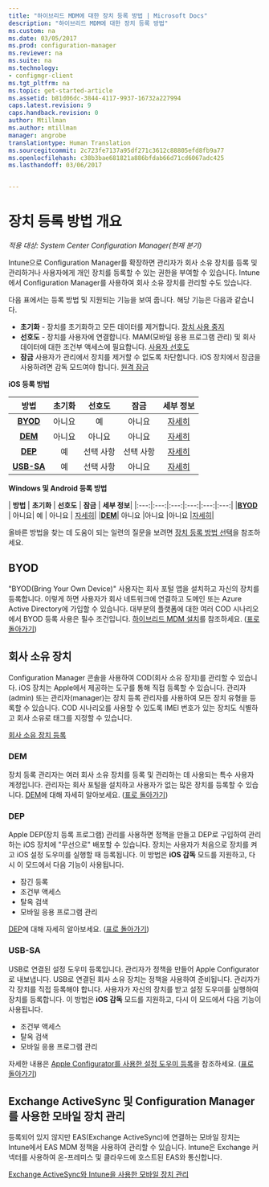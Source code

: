 ```yaml
---
title: "하이브리드 MDM에 대한 장치 등록 방법 | Microsoft Docs"
description: "하이브리드 MDM에 대한 장치 등록 방법"
ms.custom: na
ms.date: 03/05/2017
ms.prod: configuration-manager
ms.reviewer: na
ms.suite: na
ms.technology:
- configmgr-client
ms.tgt_pltfrm: na
ms.topic: get-started-article
ms.assetid: b81d06dc-3844-4117-9937-16732a227994
caps.latest.revision: 9
caps.handback.revision: 0
author: Mtillman
ms.author: mtillman
manager: angrobe
translationtype: Human Translation
ms.sourcegitcommit: 2c723fe7137a95df271c3612c88805efd8fb9a77
ms.openlocfilehash: c38b3bae681821a886bfdab66d71cd6067adc425
ms.lasthandoff: 03/06/2017


---
```

# <a name="overview-of-device-enrollment-methods"></a>장치 등록 방법 개요

*적용 대상: System Center Configuration Manager(현재 분기)*

Intune으로 Configuration Manager를 확장하면 관리자가 회사 소유 장치를 등록 및 관리하거나 사용자에게 개인 장치를 등록할 수 있는 권한을 부여할 수 있습니다. Intune에서 Configuration Manager를 사용하여 회사 소유 장치를 관리할 수도 있습니다.

다음 표에서는 등록 방법 및 지원되는 기능을 보여 줍니다. 해당 기능은 다음과 같습니다.
- **초기화** - 장치를 초기화하고 모든 데이터를 제거합니다. [장치 사용 중지](../deploy-use/wipe-lock-reset-devices.md)
- **선호도** - 장치를 사용자에 연결합니다. MAM(모바일 응용 프로그램 관리) 및 회사 데이터에 대한 조건부 액세스에 필요합니다. [사용자 선호도](../deploy-use/user-affinity-for-hybrid-managed-devices.md)
- **잠금** 사용자가 관리에서 장치를 제거할 수 없도록 차단합니다. iOS 장치에서 잠금을 사용하려면 감독 모드여야 합니다. [원격 잠금](../deploy-use/wipe-lock-reset-devices.md#remote-lock)

**iOS 등록 방법**

| **방법** |    **초기화** |    **선호도**    |    **잠금** | **세부 정보** |
|:---:|:---:|:---:|:---:|:---:|
|**[BYOD](#byod)** | 아니요|    예 |    아니요 | [자세히](../deploy-use/enable-platform-enrollment.md)|
|**[DEM](#dem)**|    아니요 |아니요 |아니요    | [자세히](../deploy-use/enroll-devices-with-device-enrollment-manager.md)|
|**[DEP](#dep)**|    예 |    선택 사항 |    선택 사항|[자세히](../deploy-use/ios-device-enrollment-program-for-hybrid.md)|
|**[USB-SA](#usb-sa)**|    예 |    선택 사항 |    아니요| [자세히](../deploy-use/ios-hybrid-enrollment-using-apple-configurator.md)|

**Windows 및 Android 등록 방법**

| **방법** |    **초기화** |    **선호도**    |    **잠금** | **세부 정보**|
|:---:|:---:|:---:|:---:|:---:|:---:|
|**[BYOD](#byod)** | 아니요|    예 |    아니요 | [자세히](../deploy-use/enroll-hybrid-windows.md)|
|**[DEM](#dem)**|    아니요 |아니요 |아니요    |[자세히](../deploy-use/enroll-devices-with-device-enrollment-manager.md)|

올바른 방법을 찾는 데 도움이 되는 일련의 질문을 보려면 [장치 등록 방법 선택](/intune/get-started/choose-how-to-enroll-devices1)을 참조하세요.

## <a name="byod"></a>BYOD
"BYOD(Bring Your Own Device)" 사용자는 회사 포털 앱을 설치하고 자신의 장치를 등록합니다. 이렇게 하면 사용자가 회사 네트워크에 연결하고 도메인 또는 Azure Active Directory에 가입할 수 있습니다. 대부분의 플랫폼에 대한 여러 COD 시나리오에서 BYOD 등록 사용은 필수 조건입니다. [하이브리드 MDM 설치](../deploy-use/setup-hybrid-mdm.md)를 참조하세요. ([표로 돌아가기](#overview-of-device-enrollment-methods))

## <a name="corporate-owned-devices"></a>회사 소유 장치
Configuration Manager 콘솔을 사용하여 COD(회사 소유 장치)를 관리할 수 있습니다. iOS 장치는 Apple에서 제공하는 도구를 통해 직접 등록할 수 있습니다. 관리자(admin) 또는 관리자(manager)는 장치 등록 관리자를 사용하여 모든 장치 유형을 등록할 수 있습니다. COD 시나리오를 사용할 수 있도록 IMEI 번호가 있는 장치도 식별하고 회사 소유로 태그를 지정할 수 있습니다.

[회사 소유 장치 등록](../deploy-use/enroll-company-owned-devices.md)

### <a name="dem"></a>DEM
장치 등록 관리자는 여러 회사 소유 장치를 등록 및 관리하는 데 사용되는 특수 사용자 계정입니다. 관리자는 회사 포털을 설치하고 사용자가 없는 많은 장치를 등록할 수 있습니다. [DEM](../deploy-use/enroll-devices-with-device-enrollment-manager.md)에 대해 자세히 알아보세요. ([표로 돌아가기](#overview-of-device-enrollment-methods))

### <a name="dep"></a>DEP
Apple DEP(장치 등록 프로그램) 관리를 사용하면 정책을 만들고 DEP로 구입하여 관리하는 iOS 장치에 "무선으로" 배포할 수 있습니다. 장치는 사용자가 처음으로 장치를 켜고 iOS 설정 도우미를 실행할 때 등록됩니다. 이 방법은 **iOS 감독** 모드를 지원하고, 다시 이 모드에서 다음 기능이 사용됩니다.
  -    잠긴 등록
  -    조건부 액세스
  -    탈옥 검색
  -    모바일 응용 프로그램 관리

[DEP](../deploy-use/ios-device-enrollment-program-for-hybrid.md)에 대해 자세히 알아보세요. ([표로 돌아가기](#overview-of-device-enrollment-methods))

### <a name="usb-sa"></a>USB-SA
USB로 연결된 설정 도우미 등록입니다. 관리자가 정책을 만들어 Apple Configurator로 내보냅니다. USB로 연결된 회사 소유 장치는 정책을 사용하여 준비됩니다. 관리자가 각 장치를 직접 등록해야 합니다. 사용자가 자신의 장치를 받고 설정 도우미를 실행하여 장치를 등록합니다. 이 방법은 **iOS 감독** 모드를 지원하고, 다시 이 모드에서 다음 기능이 사용됩니다.
  -    조건부 액세스
  -    탈옥 검색
  -    모바일 응용 프로그램 관리

자세한 내용은 [Apple Configurator를 사용한 설정 도우미 등록](../deploy-use/ios-hybrid-enrollment-using-apple-configurator.md)을 참조하세요. ([표로 돌아가기](#overview-of-device-enrollment-methods))

## <a name="mobile-device-management-with-exchange-activesync-and-configuration-manager"></a>Exchange ActiveSync 및 Configuration Manager를 사용한 모바일 장치 관리
등록되어 있지 않지만 EAS(Exchange ActiveSync)에 연결하는 모바일 장치는 Intune에서 EAS MDM 정책을 사용하여 관리할 수 있습니다. Intune은 Exchange 커넥터를 사용하여 온-프레미스 및 클라우드에 호스트된 EAS와 통신합니다.

[Exchange ActiveSync와 Intune을 사용한 모바일 장치 관리](../deploy-use/manage-mobile-devices-with-exchange-activesync.md)

